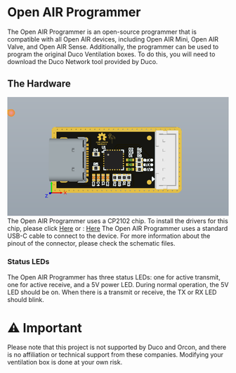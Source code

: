 # Open AIR Programmer

The Open AIR Programmer is an open-source programmer that is compatible with all Open AIR devices, including Open AIR Mini, Open AIR Valve, and Open AIR Sense.
Additionally, the programmer can be used to program the original Duco Ventilation boxes. To do this, you will need to download the Duco Network tool provided by Duco.

## The Hardware
![image.png](https://github.com/Flamingo-tech/Open-AIR/blob/main/Open%20AIR%20Programmer/Hardware/Pictures/Open_AIR_Programmer_V1.1.0.png?raw=true)
The Open AIR Programmer uses a CP2102 chip. To install the drivers for this chip, please click [Here](https://github.com/Flamingo-tech/Open-AIR/tree/main/Open%20AIR%20Programmer/Software) or : [Here](https://www.silabs.com/developers/usb-to-uart-bridge-vcp-drivers)
The Open AIR Programmer uses a standard USB-C cable to connect to the device. For more information about the pinout of the connector, please check the schematic files.


### Status LEDs
The Open AIR Programmer has three status LEDs: one for active transmit, one for active receive, and a 5V power LED. During normal operation, the 5V LED should be on. When there is a transmit or receive, the TX or RX LED should blink.


# ⚠ Important

Please note that this project is not supported by Duco and Orcon, and there is no affiliation or technical support from these companies. Modifying your ventilation box is done at your own risk.